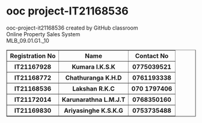 # ooc project-IT21168536
ooc-project-it21168536 created by GitHub classroom<br>
Online Property Sales System<br>
MLB_09.01.G1._10


<table border= "1">
<tr><th>Registration No</th><th>Name</th><th>Contact No</th></tr>
<tr><th>IT21167928</th><th>Kumara I.K.S.K</th><th>0775039521</th></tr>
<tr><th>IT21168772</th><th>Chathuranga K.H.D</th><th>0761193338 </th></tr>
<tr><th>IT21168536</th><th>Lakshan R.K.C</th><th>070 1797406</th></tr>
<tr><th>IT21172014</th><th>Karunarathna L.M.J.T</th><th>0768350160</th></tr>
<tr><th>IT21169830</th><th>Ariyasinghe K.S.K.G</th><th>0753735488</th></tr>
</table>